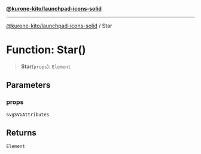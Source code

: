 [**@kurone-kito/launchpad-icons-solid**](../README.md)

***

[@kurone-kito/launchpad-icons-solid](../globals.md) / Star

# Function: Star()

> **Star**(`props`): `Element`

## Parameters

### props

`SvgSVGAttributes`

## Returns

`Element`
